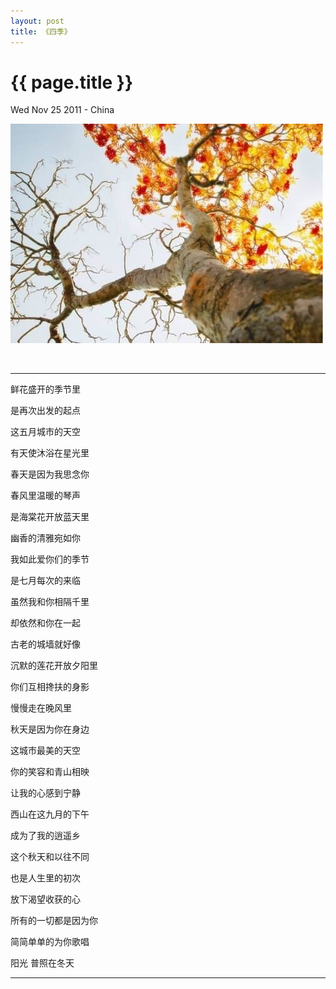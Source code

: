```yaml
---
layout: post
title: 《四季》
---
```


{{ page.title }}
================

<p class="meta">Wed Nov 25 2011 - China</p>
<p> <img src="/images/four_seasons.jpg" alt=""> </p>
<embed name=player src="http://www.ygshuma.com/vod/test.mp3" width="0" height="0" border="0" autostart="true">
<hr />

<p>鲜花盛开的季节里</p>

<p>是再次出发的起点</p>

<p>这五月城市的天空</p>

<p>有天使沐浴在星光里</p>

<p>春天是因为我思念你</p>

<p>春风里温暖的琴声</p>

<p>是海棠花开放蓝天里</p>

<p>幽香的清雅宛如你</p>

<p>我如此爱你们的季节</p>

<p>是七月每次的来临</p>

<p>虽然我和你相隔千里</p>

<p>却依然和你在一起</p>

<p>古老的城墙就好像</p>

<p>沉默的莲花开放夕阳里</p>

<p>你们互相搀扶的身影</p>

<p>慢慢走在晚风里</p>

<p>                </p>

<p>秋天是因为你在身边</p>

<p>这城市最美的天空</p>

<p>你的笑容和青山相映</p>

<p>让我的心感到宁静</p>

<p>西山在这九月的下午</p>

<p>成为了我的逍遥乡</p>

<p>这个秋天和以往不同</p>

<p>也是人生里的初次</p>

<p>放下渴望收获的心</p>

<p>所有的一切都是因为你</p>

<p>简简单单的为你歌唱</p>

<p>阳光  普照在冬天</p>

<hr />

